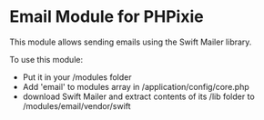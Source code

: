 Email Module for PHPixie
====================

This module allows sending emails using the Swift Mailer library.

To use this module:
* Put it in your /modules folder
* Add 'email' to modules array in /application/config/core.php
* download Swift Mailer and extract contents of its /lib folder
to /modules/email/vendor/swift
